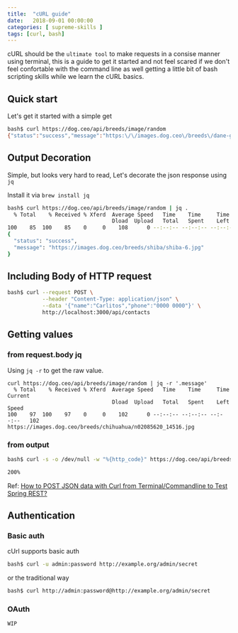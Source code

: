 ```yaml
---
title:  "cURL guide"
date:   2018-09-01 00:00:00
categories: [ supreme-skills ]
tags: [curl, bash]
---
```


cURL should be the `ultimate tool` to make requests in a consise manner using terminal, this is a guide to get it started and not feel scared if we don't feel confortable with the command line as well getting a little bit of bash scripting skills while we learn the cURL basics.

## Quick start

Let's get it started with a simple get

```bash
bash$ curl https://dog.ceo/api/breeds/image/random
{"status":"success","message":"https:\/\/images.dog.ceo\/breeds\/dane-great\/n02109047_282.jpg"}%
```

## Output Decoration

Simple, but looks very hard to read, Let's decorate the json response using `jq`

Install it via `brew install jq`

```bash
bash$ curl https://dog.ceo/api/breeds/image/random | jq .
  % Total    % Received % Xferd  Average Speed   Time    Time     Time  Current
                                 Dload  Upload   Total   Spent    Left  Speed
100    85  100    85    0     0    108      0 --:--:-- --:--:-- --:--:--   108
{
  "status": "success",
  "message": "https://images.dog.ceo/breeds/shiba/shiba-6.jpg"
}
```

## Including Body of HTTP request

```bash
bash$ curl --request POST \
           --header "Content-Type: application/json" \
           --data '{"name":"Carlitos","phone":"0000 0000"}' \
           http://localhost:3000/api/contacts
```

## Getting values

### from request.body jq

Using `jq -r` to get the raw value.

```
curl https://dog.ceo/api/breeds/image/random | jq -r '.message'
  % Total    % Received % Xferd  Average Speed   Time    Time     Time  Current
                                 Dload  Upload   Total   Spent    Left  Speed
100    97  100    97    0     0    102      0 --:--:-- --:--:-- --:--:--   102
https://images.dog.ceo/breeds/chihuahua/n02085620_14516.jpg
```

### from output

```bash
bash$ curl -s -o /dev/null -w "%{http_code}" https://dog.ceo/api/breeds/image/random

200%
```

Ref: [How to POST JSON data with Curl from Terminal/Commandline to Test Spring REST?](https://stackoverflow.com/questions/7172784/how-to-post-json-data-with-curl-from-terminal-commandline-to-test-spring-rest)

## Authentication

### Basic auth

cUrl supports basic auth

```bash
bash$ curl -u admin:password http://example.org/admin/secret
```

or the traditional way

```bash
bash$ curl http://admin:password@http://example.org/admin/secret
```

### OAuth

```
WIP
```